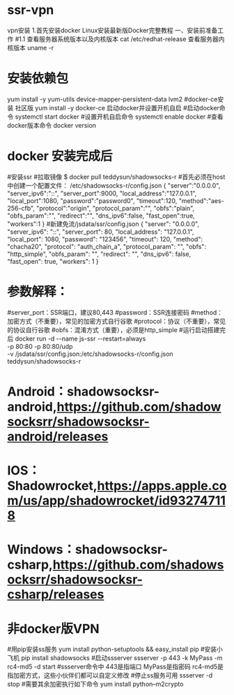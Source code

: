 # ssr-vpn
vpn安装
1.首先安装docker
Linux安装最新版Docker完整教程
一、安装前准备工作
#1.1 查看服务器系统版本以及内核版本
cat /etc/redhat-release
查看服务器内核版本
uname -r
# 安装依赖包
yum install -y yum-utils device-mapper-persistent-data lvm2
#docker-ce安装 社区版
yum install -y docker-ce
启动docker并设置开机自启
#启动docker命令
systemctl start docker
#设置开机自启命令
systemctl enable docker
#查看docker版本命令
docker version
# docker 安装完成后
#安装ssr
#拉取镜像
$ docker pull teddysun/shadowsocks-r
#首先必须在host中创建一个配置文件： /etc/shadowsocks-r/config.json
{
    "server":"0.0.0.0",
    "server_ipv6":"::",
    "server_port":9000,
    "local_address":"127.0.0.1",
    "local_port":1080,
    "password":"password0",
    "timeout":120,
    "method":"aes-256-cfb",
    "protocol":"origin",
    "protocol_param":"",
    "obfs":"plain",
    "obfs_param":"",
    "redirect":"",
    "dns_ipv6":false,
    "fast_open":true,
    "workers":1
}
#新建免流/jsdata/ssr/config.json
{
  "server": "0.0.0.0",
  "server_ipv6": "::",
  "server_port": 80,
  "local_address": "127.0.0.1",
  "local_port": 1080,
  "password": "123456",
  "timeout": 120,
  "method": "chacha20",
  "protocol": "auth_chain_a",
  "protocol_param": "",
  "obfs": "http_simple",
  "obfs_param": "",
  "redirect": "",
  "dns_ipv6": false,
  "fast_open": true,
  "workers": 1
}
# 参数解释：
#server_port：SSR端口，建议80,443
#password：SSR连接密码
#method：加密方式（不重要），常见的加密方式自行谷歌
#protocol：协议（不重要），常见的协议自行谷歌
#obfs：混淆方式（重要），必须是http_simple
#运行启动搭建完后
docker run -d --name js-ssr --restart=always \
    -p 80:80 -p 80:80/udp \
    -v /jsdata/ssr/config.json:/etc/shadowsocks-r/config.json \
    teddysun/shadowsocks-r
    
# Android：shadowsocksr-android,https://github.com/shadowsocksrr/shadowsocksr-android/releases
# IOS：Shadowrocket,https://apps.apple.com/us/app/shadowrocket/id932747118
# Windows：shadowsocksr-csharp,https://github.com/shadowsocksrr/shadowsocksr-csharp/releases
# 非docker版VPN
#用pip安装ss服务
yum install python-setuptools && easy_install pip
#安装小飞机
pip install shadowsocks
#启动ssserver
ssserver -p 443 -k MyPass -m rc4-md5 -d start
#ssserver命令中 443是指端口 MyPass是指密码 rc4-md5是指加密方式，这些小伙伴们都可以自定义修改
#停止ss服务可用 
ssserver -d stop
#需要其余加密执行如下命令
yum install python–m2crypto
